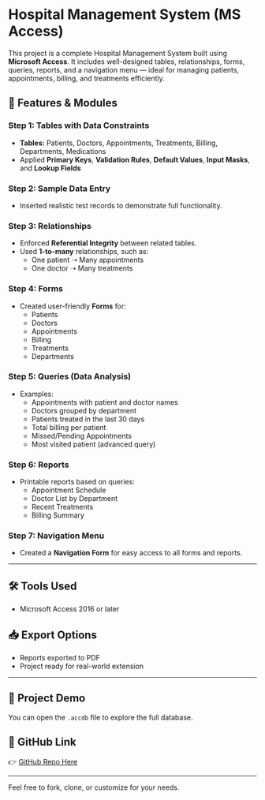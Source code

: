 # Hospital Management System (MS Access)

This project is a complete Hospital Management System built using **Microsoft Access**. It includes well-designed tables, relationships, forms, queries, reports, and a navigation menu — ideal for managing patients, appointments, billing, and treatments efficiently.

## 📂 Features & Modules

### Step 1: Tables with Data Constraints
- **Tables:** Patients, Doctors, Appointments, Treatments, Billing, Departments, Medications
- Applied **Primary Keys**, **Validation Rules**, **Default Values**, **Input Masks**, and **Lookup Fields**

### Step 2: Sample Data Entry
- Inserted realistic test records to demonstrate full functionality.

### Step 3: Relationships
- Enforced **Referential Integrity** between related tables.
- Used **1-to-many** relationships, such as:
  - One patient ➝ Many appointments
  - One doctor ➝ Many treatments

### Step 4: Forms
- Created user-friendly **Forms** for:
  - Patients
  - Doctors
  - Appointments
  - Billing
  - Treatments
  - Departments

### Step 5: Queries (Data Analysis)
- Examples:
  - Appointments with patient and doctor names
  - Doctors grouped by department
  - Patients treated in the last 30 days
  - Total billing per patient
  - Missed/Pending Appointments
  - Most visited patient (advanced query)

### Step 6: Reports
- Printable reports based on queries:
  - Appointment Schedule
  - Doctor List by Department
  - Recent Treatments
  - Billing Summary

### Step 7: Navigation Menu
- Created a **Navigation Form** for easy access to all forms and reports.

---

## 🛠 Tools Used
- Microsoft Access 2016 or later

## 📥 Export Options
- Reports exported to PDF
- Project ready for real-world extension
---

## 📎 Project Demo
You can open the `.accdb` file to explore the full database.

## 🔗 GitHub Link
👉 [GitHub Repo Here](https://github.com/yourusername/hospital-management-access)

---

Feel free to fork, clone, or customize for your needs.
